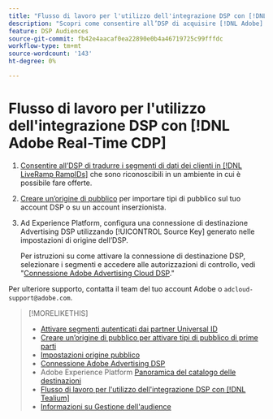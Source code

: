 ```yaml
---
title: "Flusso di lavoro per l'utilizzo dell'integrazione DSP con [!DNL Adobe] [!DNL Real-time CDP]"
description: "Scopri come consentire all’DSP di acquisire [!DNL Adobe] [!DNL Real-time CDP] segmenti di prime parti."
feature: DSP Audiences
source-git-commit: fb42e4aacaf0ea22890e0b4a46719725c99fffdc
workflow-type: tm+mt
source-wordcount: '143'
ht-degree: 0%

---
```


# Flusso di lavoro per l&#39;utilizzo dell&#39;integrazione DSP con [!DNL Adobe Real-Time CDP]

1. [Consentire all’DSP di tradurre i segmenti di dati dei clienti in [!DNL LiveRamp RampIDs]](source-universal-id.md) che sono riconoscibili in un ambiente in cui è possibile fare offerte.<!-- I don't think I need this here: This requires DSP account-level and campaign-level settings to enable segment sharing with [!DNL LiveRamp], which will translate customer data to [!DNL RampIDs] to create targetable segments. Your Adobe Account Team will perform this configuration. -->

1. [Creare un’origine di pubblico](source-create.md) per importare tipi di pubblico sul tuo account DSP o su un account inserzionista.

1. Ad Experience Platform, configura una connessione di destinazione Advertising DSP utilizzando [!UICONTROL Source Key] generato nelle impostazioni di origine dell’DSP.

   Per istruzioni su come attivare la connessione di destinazione DSP, selezionare i segmenti e accedere alle autorizzazioni di controllo, vedi &quot;[Connessione Adobe Advertising Cloud DSP](https://experienceleague.adobe.com/docs/experience-platform/destinations/catalog/advertising/adobe-advertising-cloud-connection.html).&quot;

Per ulteriore supporto, contatta il team del tuo account Adobe o `adcloud-support@adobe.com`.


>[!MORELIKETHIS]
>
>* [Attivare segmenti autenticati dai partner Universal ID](source-universal-id.md)
>* [Creare un’origine di pubblico per attivare tipi di pubblico di prime parti](source-create.md)
>* [Impostazioni origine pubblico](source-settings.md)
>* [Connessione Adobe Advertising DSP](https://experienceleague.adobe.com/docs/experience-platform/destinations/catalog/advertising/adobe-advertising-cloud-connection.html)
>* Adobe Experience Platform [Panoramica del catalogo delle destinazioni](https://experienceleague.adobe.com/docs/experience-platform/destinations/catalog/overview.html)
>* [Flusso di lavoro per l&#39;utilizzo dell&#39;integrazione DSP con [!DNL Tealium]](/help/dsp/audiences/sources/source-tealium.md)
>* [Informazioni su Gestione dell&#39;audience](/help/dsp/audiences/audience-about.md)
